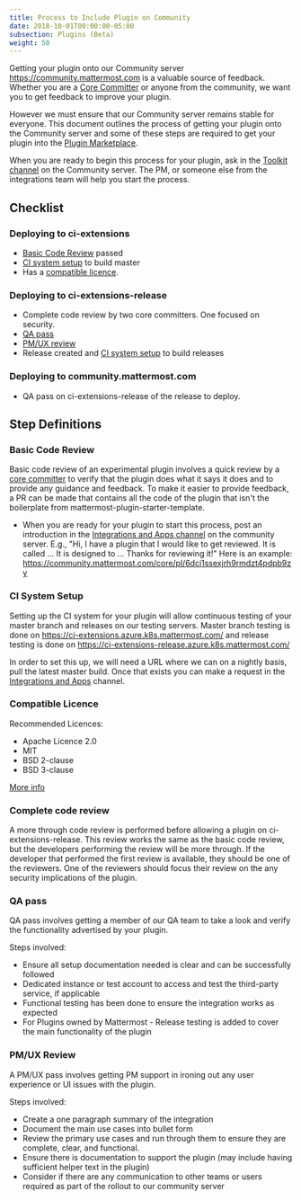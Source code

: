 ```yaml
---
title: Process to Include Plugin on Community
date: 2018-10-01T00:00:00-05:00
subsection: Plugins (Beta)
weight: 50
---
```



Getting your plugin onto our Community server https://community.mattermost.com is a valuable source of feedback. Whether you are a [Core Committer](https://github.com/mattermost/mattermost-developer-documentation/blob/dae9ecb3b445111479acbaba9f382e9eb263bc52/contribute/getting-started/core-committers) or anyone from the community, we want you to get feedback to improve your plugin. 

However we must ensure that our Community server remains stable for everyone. This document outlines the process of getting your plugin onto the Community server and some of these steps are required to get your plugin into the [Plugin Marketplace](/extend/plugins/community-plugin-marketplace/). 

When you are ready to begin this process for your plugin, ask in the [Toolkit channel](https://community.mattermost.com/core/channels/developer-toolkit) on the Community server. The PM, or someone else from the integrations team will help you start the process.

## Checklist

### Deploying to ci-extensions
- [Basic Code Review](#basic-code-review) passed
- [CI system setup](#ci-system-setup) to build master
- Has a [compatible licence](#compatible-licence).

### Deploying to ci-extensions-release
- Complete code review by two core committers. One focused on security.
- [QA pass](#qa-pass)
- [PM/UX review](#pm-ux-review)
- Release created and [CI system setup](#ci-system-setup) to build releases

### Deploying to community.mattermost.com
- QA pass on ci-extensions-release of the release to deploy.


## Step Definitions

### Basic Code Review

Basic code review of an experimental plugin involves a quick review by a [core committer](/contribute/getting-started/core-committers/) to verify that the plugin does what it says it does and to provide any guidance and feedback. To make it easier to provide feedback, a PR can be made that contains all the code of the plugin that isn't the boilerplate from mattermost-plugin-starter-template.

- When you are ready for your plugin to start this process, post an introduction in the [Integrations and Apps channel](https://community.mattermost.com/core/channels/integrations) on the community server. E.g., "Hi, I have a plugin that I would like to get reviewed. It is called ... It is designed to ... Thanks for reviewing it!" Here is an example: https://community.mattermost.com/core/pl/6dci1ssexjrh9rmdzt4pdpb9zy

### CI System Setup

Setting up the CI system for your plugin will allow continuous testing of your master branch and releases on our testing servers. Master branch testing is done on https://ci-extensions.azure.k8s.mattermost.com/ and release testing is done on https://ci-extensions-release.azure.k8s.mattermost.com/

In order to set this up, we will need a URL where we can on a nightly basis, pull the latest master build. Once that exists you can make a request in the [Integrations and Apps](https://community.mattermost.com/core/channels/integrations) channel.

### Compatible Licence

Recommended Licences:

- Apache Licence 2.0
- MIT
- BSD 2-clause
- BSD 3-clause

[More info](https://www.apache.org/legal/resolved.html#category-a)

### Complete code review

A more through code review is performed before allowing a plugin on ci-extensions-release. This review works the same as the basic code review, but the developers performing the review will be more through. If the developer that performed the first review is available, they should be one of the reviewers. One of the reviewers should focus their review on the any security implications of the plugin.

### QA pass

QA pass involves getting a member of our QA team to take a look and verify the functionality advertised by your plugin.

Steps involved:

- Ensure all setup documentation needed is clear and can be successfully followed 
- Dedicated instance or test account to access and test the third-party service, if applicable
- Functional testing has been done to ensure the integration works as expected
- For Plugins owned by Mattermost - Release testing is added to cover the main functionality of the plugin 

### PM/UX Review

A PM/UX pass involves getting PM support in ironing out any user experience or UI issues with the plugin.

Steps involved:

- Create a one paragraph summary of the integration
- Document the main use cases into bullet form
- Review the primary use cases and run through them to ensure they are complete, clear, and functional.
- Ensure there is documentation to support the plugin (may include having sufficient helper text in the plugin)
- Consider if there are any communication to other teams or users required as part of the rollout to our community server
